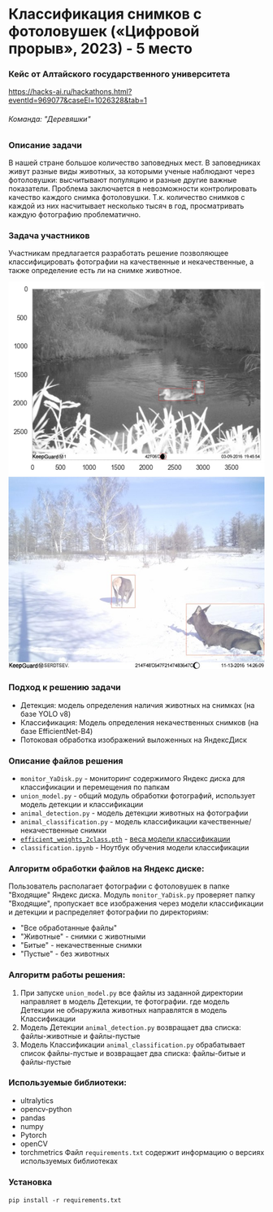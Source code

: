# Классификация снимков с фотоловушек («Цифровой прорыв», 2023) - 5 место
### Кейс от Алтайского государственного университета
https://hacks-ai.ru/hackathons.html?eventId=969077&caseEl=1026328&tab=1

###### Команда: "Деревяшки"

### Описание задачи
В нашей стране большое количество заповедных мест. 
В заповедниках живут разные виды животных, за которыми ученые наблюдают через фотоловушки:  высчитывают популяцию и разные другие важные показатели. 
Проблема заключается в невозможности контролировать качество каждого снимка фотоловушки. 
Т.к. количество снимков с каждой из них насчитывает несколько тысяч в год, просматривать каждую фотографию проблематично.

### Задача участников
Участникам предлагается разработать решение позволяющее классифицировать фотографии на качественные и некачественные, а также определение есть ли на снимке животное. 

![media/image_bb_1.jpg](media/image_bb_1.jpg)
![media/image_bb_2.jpg](media/image_bb_2.jpg)


### Подход к решению задачи
- Детекция: модель определения наличия животных на снимках (на базе YOLO v8)
- Классификация: Модель определения некачественных снимков (на базе EfficientNet-B4)
- Потоковая обработка изображений выложенных на ЯндексДиск

### Описание файлов решения
- `monitor_YaDisk.py` - мониторинг содержимого Яндекс диска для классификации и перемещения по папкам   
- `union_model.py` - общий модуль обработки фотографий, использует модель детекции и классификации  
- `animal_detection.py` - модель детекции животных на фотографии
- `animal_classification.py` - модель классификации качественные/некачественные снимки
- [`efficient_weights_2class.pth`](https://drive.google.com/file/d/1Bg64U-N3xaErTU4E-DzYvycGwCsX5krh/view?usp=sharing) - [веса модели классификации](https://drive.google.com/file/d/1Bg64U-N3xaErTU4E-DzYvycGwCsX5krh/view?usp=sharing)
- `classification.ipynb` - Ноутбук обучения модели классификации



### Алгоритм обработки файлов на Яндекс диске:
Пользователь располагает фотографии с фотоловушек в папке "Входящие" Яндекс диска.
Модуль `monitor_YaDisk.py` проверяет папку "Входящие", пропускает все изображения через модели классификации и детекции и распределяет фотографии по директориям:
- "Все обработанные файлы"  
- "Животные" - снимки с животными
- "Битые" - некачественные снимки
- "Пустые" - без животных

### Алгоритм работы решения:
1. При запуске `union_model.py` все файлы из заданной директории направляет в модель Детекции, те фотографии. где модель Детекции не обнаружила животных направлятся в модель Классификации 
2. Модель Детекции `animal_detection.py` возвращает два списка: файлы-животные и файлы-пустые
6. Модель Классификации `animal_classification.py` обрабатывает список файлы-пустые и возвращает два списка: файлы-битые и файлы-пустые


### Используемые библиотеки:
- ultralytics
- opencv-python
- pandas
- numpy
- Pytorch
- openCV
- torchmetrics
Файл `requirements.txt` содержит информацию о версиях используемых библиотеках

### Установка
`pip install -r requirements.txt` 
